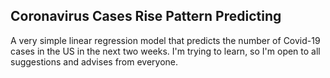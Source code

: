 ## Coronavirus Cases Rise Pattern Predicting 
A very simple linear regression model that predicts the number of Covid-19 cases in the US in the next two weeks. I'm trying to learn, so I'm open to all suggestions and advises from everyone.
